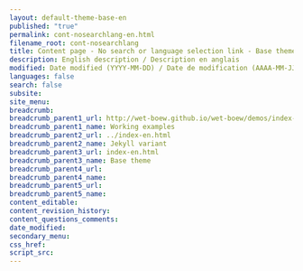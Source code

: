 ```yaml
---
layout: default-theme-base-en
published: "true"
permalink: cont-nosearchlang-en.html
filename_root: cont-nosearchlang
title: Content page - No search or language selection link - Base theme
description: English description / Description en anglais
modified: Date modified (YYYY-MM-DD) / Date de modification (AAAA-MM-JJ)
languages: false
search: false
subsite:
site_menu:
breadcrumb:
breadcrumb_parent1_url: http://wet-boew.github.io/wet-boew/demos/index-eng.html
breadcrumb_parent1_name: Working examples
breadcrumb_parent2_url: ../index-en.html
breadcrumb_parent2_name: Jekyll variant
breadcrumb_parent3_url: index-en.html
breadcrumb_parent3_name: Base theme
breadcrumb_parent4_url:
breadcrumb_parent4_name:
breadcrumb_parent5_url:
breadcrumb_parent5_name:
content_editable:
content_revision_history:
content_questions_comments:
date_modified:
secondary_menu:
css_href:
script_src:
---
```


